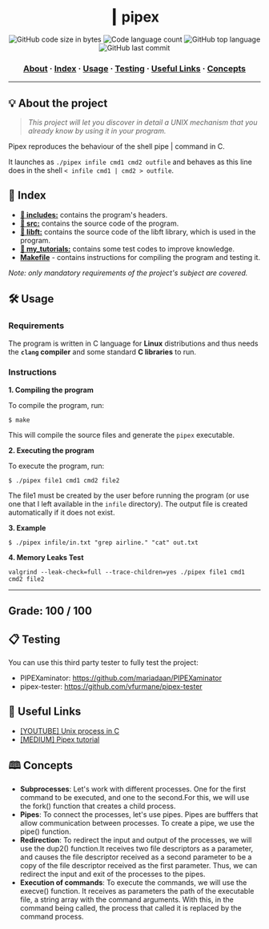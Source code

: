 <h1 align="center">
  ┃ pipex
</h1>

<p align="center">
	<img alt="GitHub code size in bytes" src="https://img.shields.io/github/languages/code-size/RnSiilva/42_pipex?color=blueviolet" />
	<img alt="Code language count" src="https://img.shields.io/github/languages/count/RnSiilva/42_pipex?color=blue" />
	<img alt="GitHub top language" src="https://img.shields.io/github/languages/top/RnSiilva/42_pipex?color=blue" />
	<img alt="GitHub last commit" src="https://img.shields.io/github/last-commit/RnSiilva/42_pipex?color=brightgreen" />
</p>

<h3 align="center">
	<a href="#%EF%B8%8F-about">About</a>
	<span> · </span>
	<a href="#-index">Index</a>
	<span> · </span>
	<a href="#%EF%B8%8F-usage">Usage</a>
	<span> · </span>
	<a href="#-testing">Testing</a>
	<span> · </span>
	<a href="#-useful-links">Useful Links</a>
	<span> · </span>
	<a href="-concepts">Concepts</a>
</h3>

---

## 💡 About the project

> _This project will let you discover in detail a UNIX mechanism that you already know
by using it in your program._

Pipex reproduces the behaviour of the shell pipe | command in C.

It launches as `./pipex infile cmd1 cmd2 outfile` and behaves as this line does in the shell `< infile cmd1 | cmd2 > outfile`.

## 📑 Index

* [**📁 includes:**](pipex/inc/) contains the program's headers.
* [**📁 src:**](pipex/src/) contains the source code of the program.
* [**📁 libft:**](pipex/libft/) contains the source code of the libft library, which is used in the program.
* [**📁 my_tutorials:**](my_tutorials/) contains some test codes to improve knowledge.
* [**Makefile**](pipex/Makefile) - contains instructions for compiling the program and testing it.

_Note: only mandatory requirements of the project's subject are covered._

## 🛠️ Usage

### Requirements

The program is written in C language for **Linux** distributions and thus needs the **`clang` compiler** and some standard **C libraries** to run.

### Instructions

**1. Compiling the program**

To compile the program, run:

```shell
$ make
```
This will compile the source files and generate the `pipex` executable.


**2. Executing the program**

To execute the program, run:

```shell
$ ./pipex file1 cmd1 cmd2 file2
```
The file1 must be created by the user before running the program (or use one that I left available in the `infile` directory).
The output file is created automatically if it does not exist.

**3. Example**

```shell
$ ./pipex infile/in.txt "grep airline." "cat" out.txt
```

**4. Memory Leaks Test**
```shell
valgrind --leak-check=full --trace-children=yes ./pipex file1 cmd1 cmd2 file2
```

---
## Grade: 100 / 100

## 📋 Testing

You can use this third party tester to fully test the project:

- PIPEXaminator: https://github.com/mariadaan/PIPEXaminator
- pipex-tester: https://github.com/vfurmane/pipex-tester

## 📌 Useful Links

* [[YOUTUBE] Unix process in C](https://www.youtube.com/playlist?list=PLfqABt5AS4FkW5mOn2Tn9ZZLLDwA3kZUY)
* [[MEDIUM] Pipex tutorial](https://csnotes.medium.com/pipex-tutorial-42-project-4469f5dd5901)

## 🕮 Concepts

- **Subprocesses**: Let's work with different processes. One for the first command to be executed, and one to the second.For this, we will use the fork() function that creates a child process.
- **Pipes**: To connect the processes, let's use pipes. Pipes are bufffers that allow communication between processes. To create a pipe, we use the pipe() function.
- **Redirection**: To redirect the input and output of the processes, we will use the dup2() function.It receives two file descriptors as a parameter, and causes the file descriptor received as a second parameter to be a copy of the file descriptor received as the first parameter. Thus, we can redirect the input and exit of the processes to the pipes.
- **Execution of commands**: To execute the commands, we will use the execve() function. It receives as parameters the path of the executable file, a string array with the command arguments. With this, in the command being called, the process that called it is replaced by the command process.

